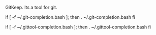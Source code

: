 GitKeep. Its a tool for git.


if [ -f ~/.git-completion.bash ]; then
  . ~/.git-completion.bash
fi


if [ -f ~/.gittool-completion.bash ]; then
  . ~/.gittool-completion.bash
fi

